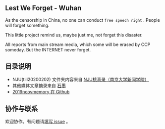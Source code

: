 ## Lest We Forget - Wuhan

As the censorship in China, no one can conduct `free speech right` . People will forget something.

This little project remind us, maybe just me, not forget this disaster.

All reports from main stream media, which some will be erased by CCP someday. But the INTERNET never forget. 


## 目录说明

- NJU(till20200202) 文件夹内容来自 [NJU核真录（南京大学新闻学院）]( https://pan.baidu.com/s/1ai7pQQAO0ap_rOVjRWFWWg)
- 其他媒体文章摘录来自 [石墨](https://shimo.im/docs/2d05dce1eaa743c7/read  )
- [2019ncovmemory 在 Github]( https://github.com/2019ncovmemory/nCovMemory) 

## 协作与联系

欢迎协作。有问题请[填写 issue](https://github.com/lestweforget/wuhan2019/issues/new) 。

